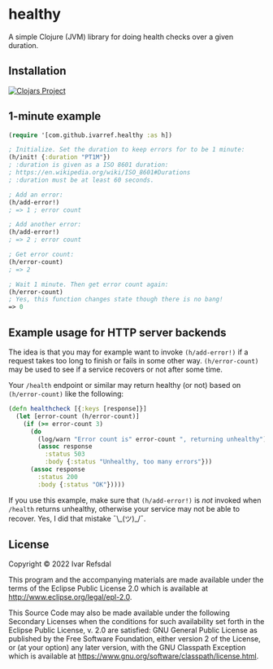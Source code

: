 # healthy

A simple Clojure (JVM) library for doing health checks over a given duration.

## Installation

[![Clojars Project](https://img.shields.io/clojars/v/com.github.ivarref/healthy.svg)](https://clojars.org/com.github.ivarref/healthy)

## 1-minute example

```clojure
(require '[com.github.ivarref.healthy :as h])

; Initialize. Set the duration to keep errors for to be 1 minute:
(h/init! {:duration "PT1M"})
; :duration is given as a ISO 8601 duration: 
; https://en.wikipedia.org/wiki/ISO_8601#Durations
; :duration must be at least 60 seconds.

; Add an error:
(h/add-error!)
; => 1 ; error count

; Add another error:
(h/add-error!)
; => 2 ; error count

; Get error count:
(h/error-count)
; => 2

; Wait 1 minute. Then get error count again:
(h/error-count)
; Yes, this function changes state though there is no bang!
=> 0
```

## Example usage for HTTP server backends

The idea is that you may for example want to invoke `(h/add-error!)` if a request takes
too long to finish or fails in some other way. `(h/error-count)` may be used
to see if a service recovers or not after some time.

Your `/health` endpoint or similar may return healthy (or not) based on `(h/error-count)`
like the following:

```clojure
(defn healthcheck [{:keys [response]}]
  (let [error-count (h/error-count)]
    (if (>= error-count 3)
      (do
        (log/warn "Error count is" error-count ", returning unhealthy")
        (assoc response
          :status 503
          :body {:status "Unhealthy, too many errors"}))
      (assoc response
        :status 200
        :body {:status "OK"}))))
```

If you use this example, make sure that `(h/add-error!)` is *not* invoked 
when `/health` returns unhealthy, otherwise your service may not be able to recover.
Yes, I did that mistake ¯\\\_(ツ)\_/¯.

## License

Copyright © 2022 Ivar Refsdal

This program and the accompanying materials are made available under the terms of the Eclipse Public License 2.0 which is available at http://www.eclipse.org/legal/epl-2.0.

This Source Code may also be made available under the following Secondary Licenses when the conditions for such availability set forth in the Eclipse Public License, v. 2.0 are satisfied: GNU General Public License as published by the Free Software Foundation, either version 2 of the License, or (at your option) any later version, with the GNU Classpath Exception which is available at https://www.gnu.org/software/classpath/license.html.
